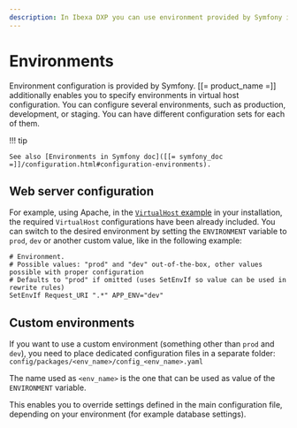 ```yaml
---
description: In Ibexa DXP you can use environment provided by Symfony in virtual host configuration, and to create custom environments.
---
```


# Environments

Environment configuration is provided by Symfony.
[[= product_name =]] additionally enables you to specify environments in virtual host configuration.
You can configure several environments, such as production, development, or staging.
You can have different configuration sets for each of them.

!!! tip

    See also [Environments in Symfony doc]([[= symfony_doc =]]/configuration.html#configuration-environments).

## Web server configuration

For example, using Apache, in the [`VirtualHost` example](https://raw.githubusercontent.com/ibexa/post-install/main/resources/templates/apache2/vhost.template) in your installation, the required `VirtualHost` configurations have been already included.
You can switch to the desired environment by setting the `ENVIRONMENT` variable to `prod`, `dev` or another custom value, like in the following example:

```
# Environment.
# Possible values: "prod" and "dev" out-of-the-box, other values possible with proper configuration
# Defaults to "prod" if omitted (uses SetEnvIf so value can be used in rewrite rules)
SetEnvIf Request_URI ".*" APP_ENV="dev"
```

## Custom environments

If you want to use a custom environment (something other than `prod` and `dev`), you need to place dedicated configuration files in a separate folder:
`config/packages/<env_name>/config_<env_name>.yaml`

The name used as `<env_name>` is the one that can be used as value of the `ENVIRONMENT` variable.

This enables you to override settings defined in the main configuration file, depending on your environment (for example database settings).
